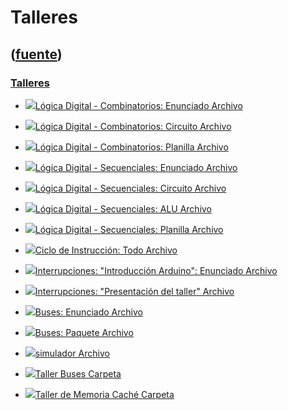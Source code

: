 # Talleres
([fuente](https://campus.exactas.uba.ar/course/view.php?id=997&section=6))
---
### [Talleres](https://campus.exactas.uba.ar/course/view.php?id=997&section=6)

  - [![ ](https://campus.exactas.uba.ar/theme/image.php/aardvark/core/1524752928/f/pdf-24)Lógica Digital - Combinatorios: Enunciado Archivo](https://campus.exactas.uba.ar/mod/resource/view.php?id=53521)

  - [![ ](https://campus.exactas.uba.ar/theme/image.php/aardvark/core/1524752928/f/markup-24)Lógica Digital - Combinatorios: Circuito Archivo](https://campus.exactas.uba.ar/mod/resource/view.php?id=53522)

  - [![ ](https://campus.exactas.uba.ar/theme/image.php/aardvark/core/1524752928/f/pdf-24)Lógica Digital - Combinatorios: Planilla Archivo](https://campus.exactas.uba.ar/mod/resource/view.php?id=53523)

  - [![ ](https://campus.exactas.uba.ar/theme/image.php/aardvark/core/1524752928/f/pdf-24)Lógica Digital - Secuenciales: Enunciado Archivo](https://campus.exactas.uba.ar/mod/resource/view.php?id=53524)

  - [![ ](https://campus.exactas.uba.ar/theme/image.php/aardvark/core/1524752928/f/markup-24)Lógica Digital - Secuenciales: Circuito  Archivo](https://campus.exactas.uba.ar/mod/resource/view.php?id=53525)

  - [![ ](https://campus.exactas.uba.ar/theme/image.php/aardvark/core/1524752928/f/markup-24)Lógica Digital - Secuenciales: ALU Archivo](https://campus.exactas.uba.ar/mod/resource/view.php?id=53526)

  - [![ ](https://campus.exactas.uba.ar/theme/image.php/aardvark/core/1524752928/f/pdf-24)Lógica Digital - Secuenciales: Planilla Archivo](https://campus.exactas.uba.ar/mod/resource/view.php?id=53528)

  - [![ ](https://campus.exactas.uba.ar/theme/image.php/aardvark/core/1524752928/f/archive-24)Ciclo de Instrucción: Todo Archivo](https://campus.exactas.uba.ar/mod/resource/view.php?id=53529)

  - [![ ](https://campus.exactas.uba.ar/theme/image.php/aardvark/core/1524752928/f/pdf-24)Interrupciones: "Introducción Arduino": Enunciado Archivo](https://campus.exactas.uba.ar/mod/resource/view.php?id=53530)

  - [![ ](https://campus.exactas.uba.ar/theme/image.php/aardvark/core/1524752928/f/pdf-24)Interrupciones: "Presentación del taller" Archivo](https://campus.exactas.uba.ar/mod/resource/view.php?id=62706)

  - [![ ](https://campus.exactas.uba.ar/theme/image.php/aardvark/core/1524752928/f/pdf-24)Buses: Enunciado Archivo](https://campus.exactas.uba.ar/mod/resource/view.php?id=53532)

  - [![ ](https://campus.exactas.uba.ar/theme/image.php/aardvark/core/1524752928/f/archive-24)Buses: Paquete Archivo](https://campus.exactas.uba.ar/mod/resource/view.php?id=53533)

  - [![ ](https://campus.exactas.uba.ar/theme/image.php/aardvark/core/1524752928/f/archive-24)simulador Archivo](https://campus.exactas.uba.ar/mod/resource/view.php?id=62170)

  - [![ ](https://campus.exactas.uba.ar/theme/image.php/aardvark/folder/1524752928/icon)Taller Buses Carpeta](https://campus.exactas.uba.ar/mod/folder/view.php?id=62883)

  - [![ ](https://campus.exactas.uba.ar/theme/image.php/aardvark/folder/1524752928/icon)Taller de Memoria Caché Carpeta](https://campus.exactas.uba.ar/mod/folder/view.php?id=63801)


